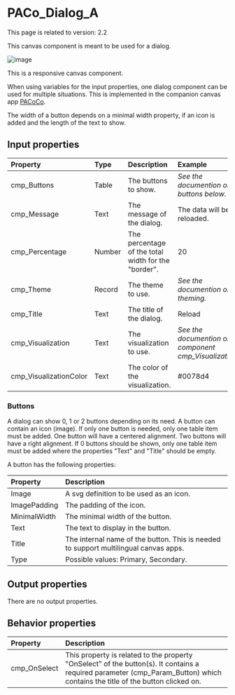 # PACo_Dialog_A

This page is related to version: 2.2

This canvas component is meant to be used for a dialog.

![image](https://user-images.githubusercontent.com/35654198/235979899-d2168297-2283-498b-8148-0c03e1828836.png)

This is a responsive canvas component.

When using variables for the input properties, one dialog component can be used for multiple situations. This is implemented in the companion canvas app [PACoCo](./../PACoCo.md).

The width of a button depends on a minimal width property, if an icon is added and the length of the text to show.

## **Input properties**

| Property | Type | Description | Example |
| :--- | :--- | :--- | :--- |
| cmp_Buttons | Table | The buttons to show. | *See the documention on buttons below.* |
| cmp_Message | Text | The message of the dialog. | The data will be reloaded. |
| cmp_Percentage | Number | The percentage of the total width for the "border". | 20 |
| cmp_Theme | Record | The theme to use. | *See the documention on theming.* |
| cmp_Title | Text | The title of the dialog. | Reload |
| cmp_Visualization | Text | The visualization to use. | *See the documention on the component cmp_Visualization_A.* |
| cmp_VisualizationColor | Text | The color of the visualization. | #0078d4 |

### Buttons
A dialog can show 0, 1 or 2 buttons depending on its need. A button can contain an icon (image). If only one button is needed, only one table item must be added. One button will have a centered alignment. Two buttons will have a right alignment. If 0 buttons should be shown, only one table item must be added where the properties "Text" and "Title" should be empty.

A button has the following properties:

| Property | Description |
| :--- | :--- |
| Image | A svg definition to be used as an icon. |
| ImagePadding | The padding of the icon. |
| MinimalWidth | The minimal width of the button. |
| Text | The text to display in the button. |
| Title | The internal name of the button. This is needed to support multilingual canvas apps. |
| Type | Possible values: Primary, Secondary. |

## **Output properties**

There are no output properties.

## **Behavior properties**

| Property | Description |
| :--- | :--- |
| cmp_OnSelect | This property is related to the property "OnSelect" of the button(s). It contains a required parameter (cmp_Param_Button) which contains the title of the button clicked on. |
